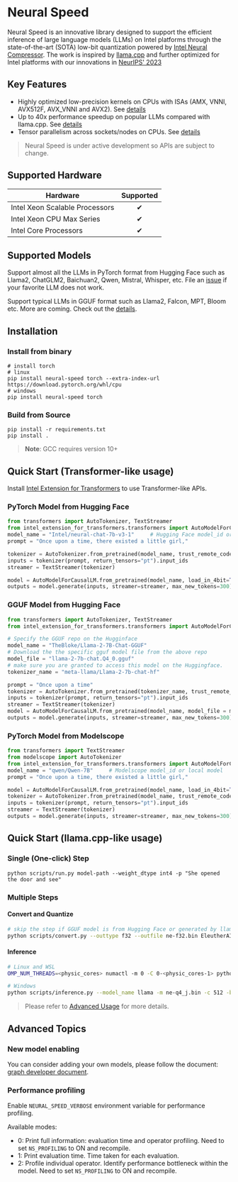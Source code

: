 # Neural Speed

Neural Speed is an innovative library designed to support the efficient inference of large language models (LLMs) on Intel platforms through the state-of-the-art (SOTA) low-bit quantization powered by [Intel Neural Compressor](https://github.com/intel/neural-compressor). The work is inspired by [llama.cpp](https://github.com/ggerganov/llama.cpp) and further optimized for Intel platforms with our innovations in [NeurIPS' 2023](https://arxiv.org/abs/2311.00502)

## Key Features
- Highly optimized low-precision kernels on CPUs with ISAs (AMX, VNNI, AVX512F, AVX_VNNI and AVX2). See [details](neural_speed/core/README.md)
- Up to 40x performance speedup on popular LLMs compared with llama.cpp. See [details](https://medium.com/@NeuralCompressor/llm-performance-of-intel-extension-for-transformers-f7d061556176) 
- Tensor parallelism across sockets/nodes on CPUs. See [details](./docs/tensor_parallelism.md)

> Neural Speed is under active development so APIs are subject to change.

## Supported Hardware
| Hardware | Supported |
|-------------|:-------------:|
|Intel Xeon Scalable Processors | ✔ |
|Intel Xeon CPU Max Series | ✔ |
|Intel Core Processors | ✔ |

## Supported Models
Support almost all the LLMs in PyTorch format from Hugging Face such as Llama2, ChatGLM2, Baichuan2, Qwen, Mistral, Whisper, etc. File an [issue](https://github.com/intel/neural-speed/issues) if your favorite LLM does not work.

Support typical LLMs in GGUF format such as Llama2, Falcon, MPT, Bloom etc. More are coming. Check out the [details](./docs/supported_models.md).

## Installation

### Install from binary
```shell
# install torch
# linux
pip install neural-speed torch --extra-index-url https://download.pytorch.org/whl/cpu
# windows
pip install neural-speed torch
```

### Build from Source
```shell
pip install -r requirements.txt
pip install .
```

>**Note**: GCC requires version 10+


## Quick Start (Transformer-like usage)

Install [Intel Extension for Transformers](https://github.com/intel/intel-extension-for-transformers/blob/main/docs/installation.md) to use Transformer-like APIs.


### PyTorch Model from Hugging Face

```python
from transformers import AutoTokenizer, TextStreamer
from intel_extension_for_transformers.transformers import AutoModelForCausalLM
model_name = "Intel/neural-chat-7b-v3-1"     # Hugging Face model_id or local model
prompt = "Once upon a time, there existed a little girl,"

tokenizer = AutoTokenizer.from_pretrained(model_name, trust_remote_code=True)
inputs = tokenizer(prompt, return_tensors="pt").input_ids
streamer = TextStreamer(tokenizer)

model = AutoModelForCausalLM.from_pretrained(model_name, load_in_4bit=True)
outputs = model.generate(inputs, streamer=streamer, max_new_tokens=300)
```

### GGUF Model from Hugging Face

```python
from transformers import AutoTokenizer, TextStreamer
from intel_extension_for_transformers.transformers import AutoModelForCausalLM

# Specify the GGUF repo on the Hugginface
model_name = "TheBloke/Llama-2-7B-Chat-GGUF"
# Download the the specific gguf model file from the above repo
model_file = "llama-2-7b-chat.Q4_0.gguf"
# make sure you are granted to access this model on the Huggingface.
tokenizer_name = "meta-llama/Llama-2-7b-chat-hf"

prompt = "Once upon a time"
tokenizer = AutoTokenizer.from_pretrained(tokenizer_name, trust_remote_code=True)
inputs = tokenizer(prompt, return_tensors="pt").input_ids
streamer = TextStreamer(tokenizer)
model = AutoModelForCausalLM.from_pretrained(model_name, model_file = model_file)
outputs = model.generate(inputs, streamer=streamer, max_new_tokens=300)
```
### PyTorch Model from Modelscope
```python
from transformers import TextStreamer
from modelscope import AutoTokenizer
from intel_extension_for_transformers.transformers import AutoModelForCausalLM
model_name = "qwen/Qwen-7B"     # Modelscope model_id or local model
prompt = "Once upon a time, there existed a little girl,"

model = AutoModelForCausalLM.from_pretrained(model_name, load_in_4bit=True, model_hub="modelscope")
tokenizer = AutoTokenizer.from_pretrained(model_name, trust_remote_code=True)
inputs = tokenizer(prompt, return_tensors="pt").input_ids
streamer = TextStreamer(tokenizer)
outputs = model.generate(inputs, streamer=streamer, max_new_tokens=300)
```

## Quick Start (llama.cpp-like usage)

### Single (One-click) Step

```
python scripts/run.py model-path --weight_dtype int4 -p "She opened the door and see"
```

### Multiple Steps

#### Convert and Quantize

```bash
# skip the step if GGUF model is from Hugging Face or generated by llama.cpp
python scripts/convert.py --outtype f32 --outfile ne-f32.bin EleutherAI/gpt-j-6b
```

#### Inference

```bash
# Linux and WSL
OMP_NUM_THREADS=<physic_cores> numactl -m 0 -C 0-<physic_cores-1> python scripts/inference.py --model_name llama -m ne-q4_j.bin -c 512 -b 1024 -n 256 -t <physic_cores> --color -p "She opened the door and see"
```

```bash
# Windows
python scripts/inference.py --model_name llama -m ne-q4_j.bin -c 512 -b 1024 -n 256 -t <physic_cores|P-cores> --color -p "She opened the door and see"
```

> Please refer to [Advanced Usage](./docs/advanced_usage.md) for more details.

## Advanced Topics

### New model enabling
You can consider adding your own models, please follow the document: [graph developer document](./developer_document.md).

### Performance profiling
Enable `NEURAL_SPEED_VERBOSE` environment variable for performance profiling.

Available modes:
- 0: Print full information: evaluation time and operator profiling. Need to set `NS_PROFILING` to ON and recompile.
- 1: Print evaluation time. Time taken for each evaluation.
- 2: Profile individual operator. Identify performance bottleneck within the model. Need to set `NS_PROFILING` to ON and recompile.
